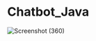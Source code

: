 # Chatbot_Java

![Screenshot (360)](https://github.com/Sahruthak/Chatbot_Java/assets/107304838/ca95b3e2-301c-4af7-a327-05a8ddea1c27)
